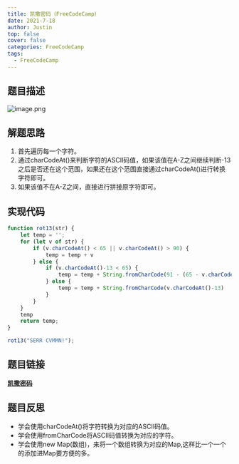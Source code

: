 ```yaml
---
title: 凯撒密码（FreeCodeCamp）
date: 2021-7-18
author: Justin
top: false
cover: false
categories: FreeCodeCamp
tags:
  - FreeCodeCamp
---
```

## 题目描述
![image.png](https://img-blog.csdnimg.cn/img_convert/b538f1ac36756e10a871f9deec0e1cae.png)

## 解题思路
1. 首先遍历每一个字符。
2. 通过charCodeAt()来判断字符的ASCII码值，如果该值在A-Z之间继续判断-13之后是否还在这个范围，如果还在这个范围直接通过charCodeAt()进行转换字符即可。
3. 如果该值不在A-Z之间，直接进行拼接原字符即可。

## 实现代码
```js
function rot13(str) {
    let temp = '';
    for (let v of str) {
        if (v.charCodeAt() < 65 || v.charCodeAt() > 90) {
            temp = temp + v
        } else {
            if (v.charCodeAt()-13 < 65) {
                temp = temp + String.fromCharCode(91 - (65 - v.charCodeAt() + 13))
            } else {
                temp = temp + String.fromCharCode(v.charCodeAt()-13)
            }
        }
    }
    temp
    return temp;
}

rot13("SERR CVMMN!");
```

## 题目链接
**[凯撒密码](https://www.freecodecamp.org/learn/javascript-algorithms-and-data-structures/javascript-algorithms-and-data-structures-projects/caesars-cipher)**

## 题目反思
* 学会使用charCodeAt()将字符转换为对应的ASCII码值。
* 学会使用fromCharCode将ASCII码值转换为对应的字符。
* 学会使用new Map(数组)，来将一个数组转换为对应的Map,这样比一个一个的添加进Map要方便的多。
